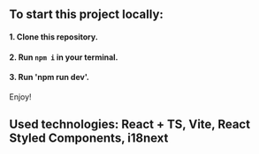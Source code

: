 ## To start this project locally:
#### 1. Clone this repository.
#### 2. Run `npm i` in your terminal.
#### 3. Run 'npm run dev'.

Enjoy!

## Used technologies: React + TS, Vite, React Styled Components, i18next

